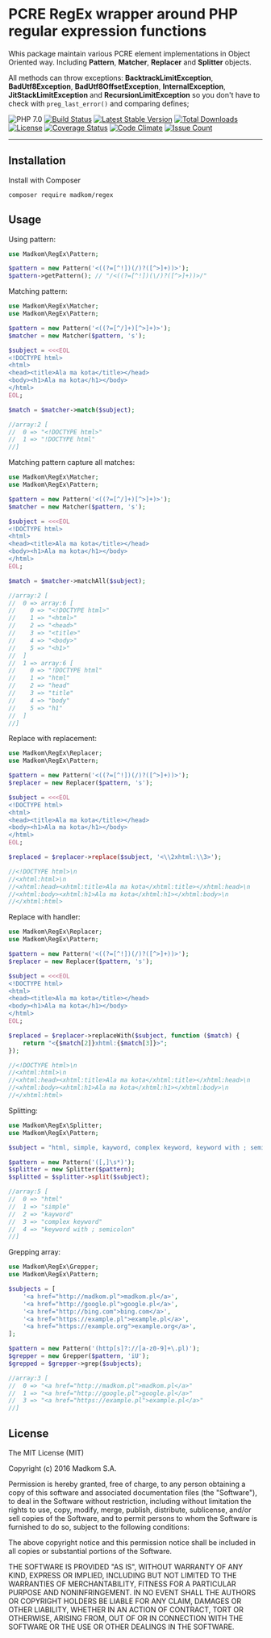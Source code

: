 PCRE RegEx wrapper around PHP regular expression functions
==========================================================

Whis package maintain various PCRE element implementations in Object Oriented way.
Including **Pattern**, **Matcher**, **Replacer** and **Splitter** objects.

All methods can throw exceptions: **BacktrackLimitException**, **BadUtf8Exception**, **BadUtf8OffsetException**,
**InternalException**, **JitStackLimitException** and **RecursionLimitException** so you don't have to check
with `preg_last_error()` and comparing defines;

![PHP 7.0](https://img.shields.io/badge/PHP-7.0-8C9CB6.svg?style=flat)
[![Build Status](https://travis-ci.org/madkom/regex.svg?branch=master)](https://travis-ci.org/madkom/regex)
[![Latest Stable Version](https://poser.pugx.org/madkom/regex/v/stable)](https://packagist.org/packages/madkom/regex)
[![Total Downloads](https://poser.pugx.org/madkom/regex/downloads)](https://packagist.org/packages/madkom/regex)
[![License](https://poser.pugx.org/madkom/regex/license)](https://packagist.org/packages/madkom/regex)
[![Coverage Status](https://coveralls.io/repos/github/madkom/regex/badge.svg?branch=master)](https://coveralls.io/github/madkom/regex?branch=master)
[![Code Climate](https://codeclimate.com/github/madkom/regex/badges/gpa.svg)](https://codeclimate.com/github/madkom/regex)
[![Issue Count](https://codeclimate.com/github/madkom/regex/badges/issue_count.svg)](https://codeclimate.com/github/madkom/regex)

---

## Installation

Install with Composer

```
composer require madkom/regex
```

## Usage

Using pattern:

```php
use Madkom\RegEx\Pattern;

$pattern = new Pattern('<((?=[^!])(/)?([^>]+))>');
$pattern->getPattern(); // "/<((?=[^!])(\/)?([^>]+))>/"
```

Matching pattern:

```php
use Madkom\RegEx\Matcher;
use Madkom\RegEx\Pattern;

$pattern = new Pattern('<((?=[^/]+)[^>]+)>');
$matcher = new Matcher($pattern, 's');

$subject = <<<EOL
<!DOCTYPE html>
<html>
<head><title>Ala ma kota</title></head>
<body><h1>Ala ma kota</h1></body>
</html>
EOL;

$match = $matcher->match($subject);

//array:2 [
//  0 => "<!DOCTYPE html>"
//  1 => "!DOCTYPE html"
//]
```

Matching pattern capture all matches:

```php
use Madkom\RegEx\Matcher;
use Madkom\RegEx\Pattern;

$pattern = new Pattern('<((?=[^/]+)[^>]+)>');
$matcher = new Matcher($pattern, 's');

$subject = <<<EOL
<!DOCTYPE html>
<html>
<head><title>Ala ma kota</title></head>
<body><h1>Ala ma kota</h1></body>
</html>
EOL;

$match = $matcher->matchAll($subject);

//array:2 [
//  0 => array:6 [
//    0 => "<!DOCTYPE html>"
//    1 => "<html>"
//    2 => "<head>"
//    3 => "<title>"
//    4 => "<body>"
//    5 => "<h1>"
//  ]
//  1 => array:6 [
//    0 => "!DOCTYPE html"
//    1 => "html"
//    2 => "head"
//    3 => "title"
//    4 => "body"
//    5 => "h1"
//  ]
//]
```

Replace with replacement:

```php
use Madkom\RegEx\Replacer;
use Madkom\RegEx\Pattern;

$pattern = new Pattern('<((?=[^!])(/)?([^>]+))>');
$replacer = new Replacer($pattern, 's');

$subject = <<<EOL
<!DOCTYPE html>
<html>
<head><title>Ala ma kota</title></head>
<body><h1>Ala ma kota</h1></body>
</html>
EOL;

$replaced = $replacer->replace($subject, '<\\2xhtml:\\3>');

//<!DOCTYPE html>\n
//<xhtml:html>\n
//<xhtml:head><xhtml:title>Ala ma kota</xhtml:title></xhtml:head>\n
//<xhtml:body><xhtml:h1>Ala ma kota</xhtml:h1></xhtml:body>\n
//</xhtml:html>
```

Replace with handler:

```php
use Madkom\RegEx\Replacer;
use Madkom\RegEx\Pattern;

$pattern = new Pattern('<((?=[^!])(/)?([^>]+))>');
$replacer = new Replacer($pattern, 's');

$subject = <<<EOL
<!DOCTYPE html>
<html>
<head><title>Ala ma kota</title></head>
<body><h1>Ala ma kota</h1></body>
</html>
EOL;

$replaced = $replacer->replaceWith($subject, function ($match) {
    return "<{$match[2]}xhtml:{$match[3]}>";
});

//<!DOCTYPE html>\n
//<xhtml:html>\n
//<xhtml:head><xhtml:title>Ala ma kota</xhtml:title></xhtml:head>\n
//<xhtml:body><xhtml:h1>Ala ma kota</xhtml:h1></xhtml:body>\n
//</xhtml:html>
```

Splitting:

```php
use Madkom\RegEx\Splitter;
use Madkom\RegEx\Pattern;

$subject = "html, simple, kayword, complex keyword, keyword with ; semicolon";

$pattern = new Pattern('([,]\s*)');
$splitter = new Splitter($pattern);
$splitted = $splitter->split($subject);

//array:5 [
//  0 => "html"
//  1 => "simple"
//  2 => "kayword"
//  3 => "complex keyword"
//  4 => "keyword with ; semicolon"
//]
```

Grepping array:

```php
use Madkom\RegEx\Grepper;
use Madkom\RegEx\Pattern;

$subjects = [
    '<a href="http://madkom.pl">madkom.pl</a>',
    '<a href="http://google.pl">google.pl</a>',
    '<a href="http://bing.com">bing.com</a>',
    '<a href="https://example.pl">example.pl</a>',
    '<a href="https://example.org">example.org</a>',
];

$pattern = new Pattern('(http[s]?://[a-z0-9]+\.pl)');
$grepper = new Grepper($pattern, 'iU');
$grepped = $grepper->grep($subjects);

//array:3 [
//  0 => "<a href="http://madkom.pl">madkom.pl</a>"
//  1 => "<a href="http://google.pl">google.pl</a>"
//  3 => "<a href="https://example.pl">example.pl</a>"
//]
```

## License

The MIT License (MIT)

Copyright (c) 2016 Madkom S.A.

Permission is hereby granted, free of charge, to any person obtaining a copy
of this software and associated documentation files (the "Software"), to deal
in the Software without restriction, including without limitation the rights
to use, copy, modify, merge, publish, distribute, sublicense, and/or sell
copies of the Software, and to permit persons to whom the Software is
furnished to do so, subject to the following conditions:

The above copyright notice and this permission notice shall be included in
all copies or substantial portions of the Software.

THE SOFTWARE IS PROVIDED "AS IS", WITHOUT WARRANTY OF ANY KIND, EXPRESS OR
IMPLIED, INCLUDING BUT NOT LIMITED TO THE WARRANTIES OF MERCHANTABILITY,
FITNESS FOR A PARTICULAR PURPOSE AND NONINFRINGEMENT. IN NO EVENT SHALL THE
AUTHORS OR COPYRIGHT HOLDERS BE LIABLE FOR ANY CLAIM, DAMAGES OR OTHER
LIABILITY, WHETHER IN AN ACTION OF CONTRACT, TORT OR OTHERWISE, ARISING FROM,
OUT OF OR IN CONNECTION WITH THE SOFTWARE OR THE USE OR OTHER DEALINGS IN
THE SOFTWARE.